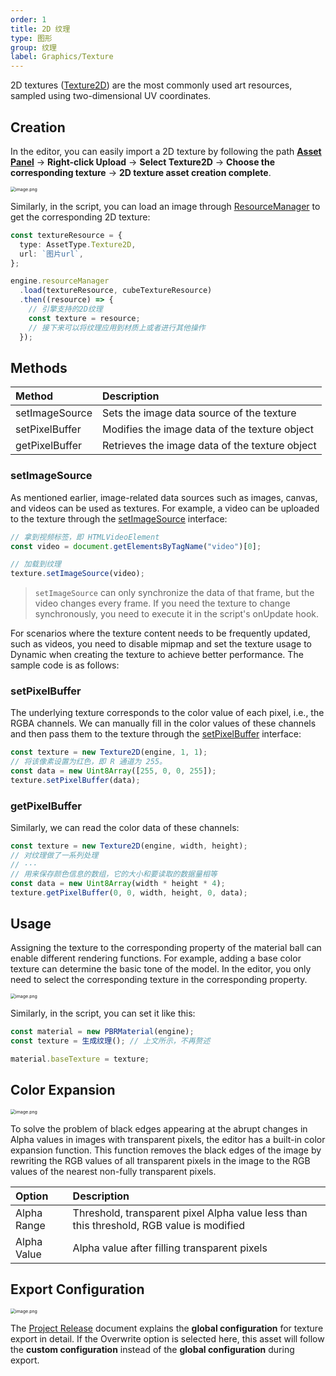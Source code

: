 ```yaml
---
order: 1
title: 2D 纹理
type: 图形
group: 纹理
label: Graphics/Texture
---
```


2D textures ([Texture2D](/en/apis/core/#Texture2D)) are the most commonly used art resources, sampled using two-dimensional UV coordinates.

## Creation

In the editor, you can easily import a 2D texture by following the path **[Asset Panel](/en/docs/assets/interface)** -> **Right-click Upload** -> **Select Texture2D** -> **Choose the corresponding texture** -> **2D texture asset creation complete**.

<img src="https://mdn.alipayobjects.com/huamei_yo47yq/afts/img/A*71QKTYuRSyAAAAAAAAAAAAAADhuCAQ/original" alt="image.png" style="zoom:50%;" />

Similarly, in the script, you can load an image through [ResourceManager](/en/apis/core/#ResourceManager) to get the corresponding 2D texture:

```typescript
const textureResource = {
  type: AssetType.Texture2D,
  url: `图片url`,
};

engine.resourceManager
  .load(textureResource, cubeTextureResource)
  .then((resource) => {
    // 引擎支持的2D纹理
    const texture = resource;
    // 接下来可以将纹理应用到材质上或者进行其他操作
  });
```

## Methods

| Method          | Description              |
| :-------------- | :----------------------- |
| setImageSource  | Sets the image data source of the texture |
| setPixelBuffer  | Modifies the image data of the texture object |
| getPixelBuffer  | Retrieves the image data of the texture object |

### setImageSource

As mentioned earlier, image-related data sources such as images, canvas, and videos can be used as textures. For example, a video can be uploaded to the texture through the [setImageSource](/en/apis/core/#Texture2D-setImageSource) interface:

```typescript
// 拿到视频标签，即 HTMLVideoElement
const video = document.getElementsByTagName("video")[0];

// 加载到纹理
texture.setImageSource(video);
```

> `setImageSource` can only synchronize the data of that frame, but the video changes every frame. If you need the texture to change synchronously, you need to execute it in the script's onUpdate hook.

For scenarios where the texture content needs to be frequently updated, such as videos, you need to disable mipmap and set the texture usage to Dynamic when creating the texture to achieve better performance. The sample code is as follows:

<playground src="benchmark-video.ts"></playground>

### setPixelBuffer

The underlying texture corresponds to the color value of each pixel, i.e., the RGBA channels. We can manually fill in the color values of these channels and then pass them to the texture through the [setPixelBuffer](/en/apis/core/#Texture2D-setPixelBuffer) interface:

```typescript
const texture = new Texture2D(engine, 1, 1);
// 将该像素设置为红色，即 R 通道为 255。
const data = new Uint8Array([255, 0, 0, 255]);
texture.setPixelBuffer(data);
```

### getPixelBuffer

Similarly, we can read the color data of these channels:

```typescript
const texture = new Texture2D(engine, width, height);
// 对纹理做了一系列处理
// ···
// 用来保存颜色信息的数组，它的大小和要读取的数据量相等
const data = new Uint8Array(width * height * 4);
texture.getPixelBuffer(0, 0, width, height, 0, data);
```

## Usage

Assigning the texture to the corresponding property of the material ball can enable different rendering functions. For example, adding a base color texture can determine the basic tone of the model. In the editor, you only need to select the corresponding texture in the corresponding property.

<img src="https://mdn.alipayobjects.com/huamei_yo47yq/afts/img/A*toooTZvkC60AAAAAAAAAAAAADhuCAQ/original" alt="image.png" style="zoom:50%;" />

Similarly, in the script, you can set it like this:

```typescript
const material = new PBRMaterial(engine);
const texture = 生成纹理(); // 上文所示，不再赘述

material.baseTexture = texture;
```

## Color Expansion

<img src="https://mdn.alipayobjects.com/huamei_yo47yq/afts/img/A*ACbwSKO2LHwAAAAAAAAAAAAADhuCAQ/original" alt="image.png" style="zoom:50%;" />

To solve the problem of black edges appearing at the abrupt changes in Alpha values in images with transparent pixels, the editor has a built-in color expansion function. This function removes the black edges of the image by rewriting the RGB values of all transparent pixels in the image to the RGB values of the nearest non-fully transparent pixels.

| Option           | Description                                      |
| :--------------- | :----------------------------------------------- |
| Alpha Range      | Threshold, transparent pixel Alpha value less than this threshold, RGB value is modified |
| Alpha Value      | Alpha value after filling transparent pixels     |

## Export Configuration

<img src="https://mdn.alipayobjects.com/huamei_yo47yq/afts/img/A*_aepTLE47-gAAAAAAAAAAAAADhuCAQ/original" alt="image.png" style="zoom:50%;" />

The [Project Release](/en/docs/assets/build) document explains the **global configuration** for texture export in detail. If the Overwrite option is selected here, this asset will follow the **custom configuration** instead of the **global configuration** during export.
